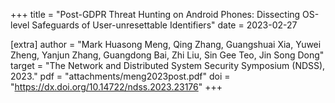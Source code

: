 +++
title = "Post-GDPR Threat Hunting on Android Phones: Dissecting OS-level Safeguards of User-unresettable Identifiers"
date = 2023-02-27

[extra]
author = "Mark Huasong Meng, Qing Zhang, Guangshuai Xia, Yuwei Zheng, Yanjun Zhang, Guangdong Bai, Zhi Liu, Sin Gee Teo, Jin Song Dong"
target = "The Network and Distributed System Security Symposium (NDSS), 2023."
pdf = "attachments/meng2023post.pdf"
doi = "https://dx.doi.org/10.14722/ndss.2023.23176"
+++
